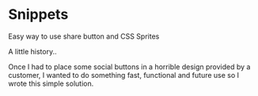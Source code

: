 Snippets
========

Easy way to use share button and CSS Sprites

A little history..

Once I had to place some social buttons in a horrible design provided by a customer, I wanted to do something fast, functional and future use so I wrote this simple solution.
